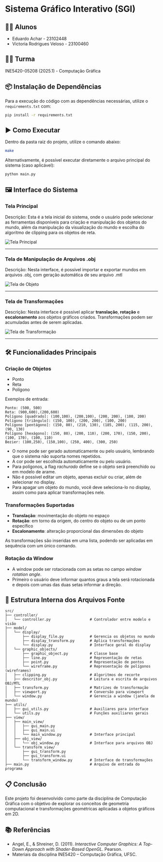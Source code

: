 # Sistema Gráfico Interativo (SGI)

## 👨‍🎓 Alunos
- Eduardo Achar - 23102448  
- Victoria Rodrigues Veloso - 23100460  

## 🧑‍🏫 Turma
INE5420-05208 (2025.1) - Computação Gráfica  

## 📦 Instalação de Dependências 

Para a execução do código com as dependências necessárias, utilize o `requirements.txt` com:

```sh
pip install -r requirements.txt
```

## ▶️ Como Executar  

Dentro da pasta raiz do projeto, utilize o comando abaixo:

```sh
make
```

Alternativamente, é possível executar diretamente o arquivo principal do sistema (caso aplicável):

```sh
python main.py
```

## 🖼️ Interface do Sistema

### Tela Principal

Descrição: Esta é a tela inicial do sistema, onde o usuário pode selecionar as ferramentas disponíveis para criação e manipulação dos objetos do mundo, além da manipulação da visualização do mundo e escolha do algoritmo de clipping para os objetos de reta.

![Tela Principal](assets/images/tela_principal.png)

---

### Tela de Manipulação de Arquivos .obj

Descrição: Nesta interface, é possível importar e exportar mundos em arquivos .obj, com geração automática de seu arquivo .mtl

![Tela de Objeto](assets/images/tela_objeto.png)

---

### Tela de Transformações

Descrição: Nesta interface é possível aplicar **translação**, **rotação** e **escalonamento** aos objetos gráficos criados. Transformações podem ser acumuladas antes de serem aplicadas.

![Tela de Transformação](assets/images/tela_transformada.png)

---

## 🛠️ Funcionalidades Principais

### Criação de Objetos
- Ponto
- Reta
- Polígono

Exemplos de entrada:
```
Ponto: (500, 500)
Reta: (900,600),(200,600)
Polígono [quadrado]: (100,100), (200,100), (200, 200), (100, 200)
Polígono [triângulo]: (150, 100), (200, 200), (100, 200)
Polígono [pentágono]: (150, 80), (210, 130), (185, 200), (115, 200), (90, 130)
Polígono [hexágono]: (150, 80), (200, 110), (200, 170), (150, 200), (100, 170), (100, 110)
Bezier: (100,250), (150,100), (250, 400), (300, 250)
```

- O nome pode ser gerado automaticamente ou pelo usuário, lembrando que o sistema não suporta nomes repetidos.
- A cor pode ser escolhida automaticamente ou pelo usuário.
- Para polígonos, a flag *rachurado* define se o objeto será preenchido ou em modelo de arame.
- Não é possível editar um objeto, apenas excluir ou criar, além de selecionar no display.
- Para apagar um objeto do mundo, você deve seleciona-lo no display, assim como para aplicar transformações nele.

### Transformações Suportadas
- **Translação**: movimentação do objeto no espaço
- **Rotação**: em torno da origem, do centro do objeto ou de um ponto específico
- **Escalonamento**: alteração proporcional das dimensões do objeto

As transformações são inseridas em uma lista, podendo ser aplicadas em sequência com um único comando.

### Rotação da Window
- A window pode ser rotacionada com as setas no campo *window rotation angle*.
- Primeiro o usuário deve informar quantos graus a tela será rotacionada e depois com umas das duas setas informar a direção. 

## 🧠 Estrutura Interna dos Arquivos Fonte

```
src/
├── controller/
│   └── controller.py                  # Controlador entre modelo e visão
├── model/
│   └── display/                       
│       ├── display_file.py            # Gerencia os objetos no mundo
│       ├── display_transform.py       # Aplica transformações
│       └── display.py                 # Interface geral do display
│   └── graphic_objects/
│       ├── graphic_object.py          # Classe base
│       ├── line.py                    # Representação de retas
│       ├── point.py                   # Representação de pontos
│       └── wireframe.py               # Representação de polígonos (wireframes)
│   ├── clipping.py                    # Algoritmos de recorte
│   ├── descritor_obj.py               # Leitura e escrita de arquivos OBJ/MTL
│   ├── transform.py                   # Matrizes de transformação
│   ├── viewport.py                    # Conversão para viewport
│   └── window.py                      # Gerencia a window (janela de mundo)
├── utils/
│   ├── gui_utils.py                   # Auxiliares para interface
│   └── utils.py                       # Funções auxiliares gerais
├── view/
│   ├── main_view/
│   │   ├── gui_main.py
│   │   ├── gui_main.ui
│   │   └── main_window.py             # Interface principal
│   ├── obj_view/
│   │   └── obj_window.py              # Interface para arquivos OBJ
│   └── transform_view/
│       ├── gui_transform.py
│       ├── gui_transform.ui
│       └── transform_window.py        # Interface de transformações
├── main.py                            # Arquivo de entrada do programa
```

## 📋 Conclusão

Este projeto foi desenvolvido como parte da disciplina de Computação Gráfica com o objetivo de explorar os conceitos de geometria computacional e transformações geométricas aplicadas a objetos gráficos em 2D.

## 📚 Referências

- Angel, E., & Shreiner, D. (2011). *Interactive Computer Graphics: A Top-Down Approach with Shader-Based OpenGL*. Pearson.
- Materiais da disciplina INE5420 – Computação Gráfica, UFSC.
